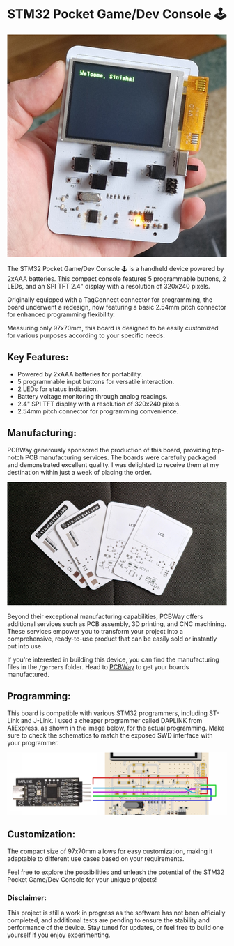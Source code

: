 # STM32 Pocket Game/Dev Console 🕹️

![screenshot #1](images/stm32-pocket-console.jpg)

The STM32 Pocket Game/Dev Console 🕹️ is a handheld device powered by 2xAAA batteries. This compact console features 5 programmable buttons, 2 LEDs, and an SPI TFT 2.4" display with a resolution of 320x240 pixels.

Originally equipped with a TagConnect connector for programming, the board underwent a redesign, now featuring a basic 2.54mm pitch connector for enhanced programming flexibility.

Measuring only 97x70mm, this board is designed to be easily customized for various purposes according to your specific needs.

## Key Features:

-   Powered by 2xAAA batteries for portability.
-   5 programmable input buttons for versatile interaction.
-   2 LEDs for status indication.
-   Battery voltage monitoring through analog readings.
-   2.4" SPI TFT display with a resolution of 320x240 pixels.
-   2.54mm pitch connector for programming convenience.

## Manufacturing:

PCBWay generously sponsored the production of this board, providing top-notch PCB manufacturing services. The boards were carefully packaged and demonstrated excellent quality. I was delighted to receive them at my destination within just a week of placing the order.

![PCBWay PCB](images/pcbway.jpg)

Beyond their exceptional manufacturing capabilities, PCBWay offers additional services such as PCB assembly, 3D printing, and CNC machining. These services empower you to transform your project into a comprehensive, ready-to-use product that can be easily sold or instantly put into use.

If you're interested in building this device, you can find the manufacturing files in the `/gerbers` folder. Head to [PCBWay](https://www.pcbway.com/) to get your boards manufactured.

## Programming:

This board is compatible with various STM32 programmers, including ST-Link and J-Link. I used a cheaper programmer called DAPLINK from AliExpress, as shown in the image below, for the actual programming. Make sure to check the schematics to match the exposed SWD interface with your programmer.

![programming](images/programming.png)

## Customization:

The compact size of 97x70mm allows for easy customization, making it adaptable to different use cases based on your requirements.

Feel free to explore the possibilities and unleash the potential of the STM32 Pocket Game/Dev Console for your unique projects!

### Disclaimer:

This project is still a work in progress as the software has not been officially completed, and additional tests are pending to ensure the stability and performance of the device. Stay tuned for updates, or feel free to build one yourself if you enjoy experimenting.
